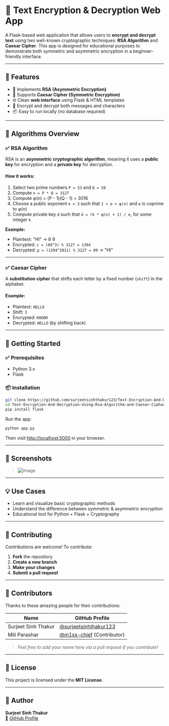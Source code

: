 # 🔐 Text Encryption & Decryption Web App

A Flask-based web application that allows users to **encrypt and decrypt text** using two well-known cryptographic techniques: **RSA Algorithm** and **Caesar Cipher**. This app is designed for educational purposes to demonstrate both symmetric and asymmetric encryption in a beginner-friendly interface.

---

## 🌟 Features

- 🧠 Implements **RSA (Asymmetric Encryption)**
- 🔁 Supports **Caesar Cipher (Symmetric Encryption)**
- 🌐 Clean **web interface** using Flask & HTML templates
- 🧪 Encrypt and decrypt both messages and characters
- 📦 Easy to run locally (no database required)

---

## 🔐 Algorithms Overview

### ✅ RSA Algorithm

RSA is an **asymmetric cryptographic algorithm**, meaning it uses a **public key** for encryption and a **private key** for decryption.

#### How it works:

1. Select two prime numbers `P = 53` and `Q = 59`
2. Compute `n = P * Q = 3127`
3. Compute φ(n) = (P - 1)(Q - 1) = 3016
4. Choose a public exponent `e = 3` such that `1 < e < φ(n)` and `e` is coprime to φ(n)
5. Compute private key `d` such that `d = (k * φ(n) + 1) / e`, for some integer `k`

**Example:**
- Plaintext: "HI" → 8 9
- Encrypted: `c = (89^3) % 3127 = 1394`
- Decrypted: `p = (1394^2011) % 3127 = 89` → "HI"

---

### ✅ Caesar Cipher

A **substitution cipher** that shifts each letter by a fixed number (`shift`) in the alphabet.

#### Example:
- Plaintext: `HELLO`
- Shift: `3`
- Encrypted: `KHOOR`
- Decrypted: `HELLO` (by shifting back)

---


## 🚀 Getting Started

### ✅ Prerequisites

- Python 3.x
- Flask

### 📦 Installation

```bash
git clone https://github.com/surjeetsinhthakur123/Text-Encryption-And-Decryption-Using-Rsa-Algorithm-and-Caesar-Ciphar-Tool.git
cd Text-Encryption-And-Decryption-Using-Rsa-Algorithm-and-Caesar-Ciphar-Tool
pip install flask
```

Run the app:
```bash
python app.py
```

Then visit [http://localhost:5000](http://localhost:5000) in your browser.

---

## 📸 Screenshots

> ![image](https://github.com/user-attachments/assets/098f6c3c-e280-4dab-afae-d0e4d7e37385)


---

## 💡 Use Cases

- Learn and visualize basic cryptographic methods  
- Understand the difference between symmetric & asymmetric encryption  
- Educational tool for Python + Flask + Cryptography

---

## 🤝 Contributing

Contributions are welcome! To contribute:

1. **Fork** the repository  
2. **Create a new branch**  
3. **Make your changes**  
4. **Submit a pull request**

---

## 👥 Contributors

Thanks to these amazing people for their contributions:

| Name               | GitHub Profile                                                 |
|--------------------|----------------------------------------------------------------|
| Surjeet Sinh Thakur | [@surjeetsinhthakur123](https://github.com/surjeetsinhthakur123) |
| Mili Parashar       | [@m1ss-chief](https://github.com/m1ss-chief) (Contributor) |

> *Feel free to add your name here via a pull request if you contribute!*

---

## 📄 License

This project is licensed under the **MIT License**.

---

## 🙋 Author

**Surjeet Sinh Thakur**  
🔗 [GitHub Profile](https://github.com/surjeetsinhthakur123)

